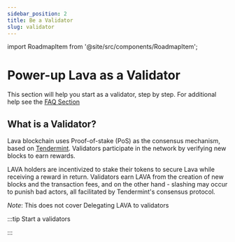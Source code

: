 ```yaml
---
sidebar_position: 2
title: Be a Validator
slug: validator
---
```


import RoadmapItem from '@site/src/components/RoadmapItem';

# Power-up Lava as a Validator

This section will help you start as a validator, step by step.
For additional help see the [FAQ Section](faq.md)

## What is a Validator?
Lava blockchain uses Proof-of-stake (PoS) as the consensus mechanism, based on [Tendermint](https://tendermint.com/). Validators participate in the network by verifying new blocks to earn rewards.

LAVA holders are incentivized to stake their tokens to secure Lava while receiving a reward in return.
Validators earn LAVA from the creation of new blocks and the transaction fees, and on the other hand - slashing may occur to punish bad actors, all facilitated by Tendermint's consensus protocol. 

_Note_: This does not cover Delegating LAVA to validators


:::tip Start a validators

[<RoadmapItem icon="🛠" title="Setup steps" description="Step by step guide on getting started"/>](validator-manual)
:::